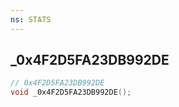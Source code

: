 ```yaml
---
ns: STATS
---
```

## _0x4F2D5FA23DB992DE

```c
// 0x4F2D5FA23DB992DE
void _0x4F2D5FA23DB992DE();
```

